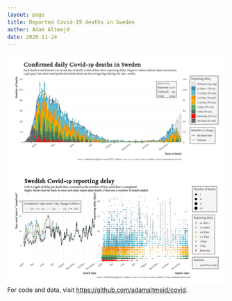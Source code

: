 ```yaml
---
layout: page
title: Reported Covid-19 deaths in Sweden
author: Adam Altmejd
date: 2020-11-24
---
```


![Graph of Swedish Covid-19 deaths with reporting delay.](deaths_lag_sweden_2020-11-24.png "Swedish Covid-19 deaths.")
![Graph of Swedish Covid-19 reporting delay in daily deaths.](lag_trend_sweden_2020-11-24.png "Trend in Swedish Covid-19 mortality reporting delay.")
For code and data, visit <https://github.com/adamaltmejd/covid>.
